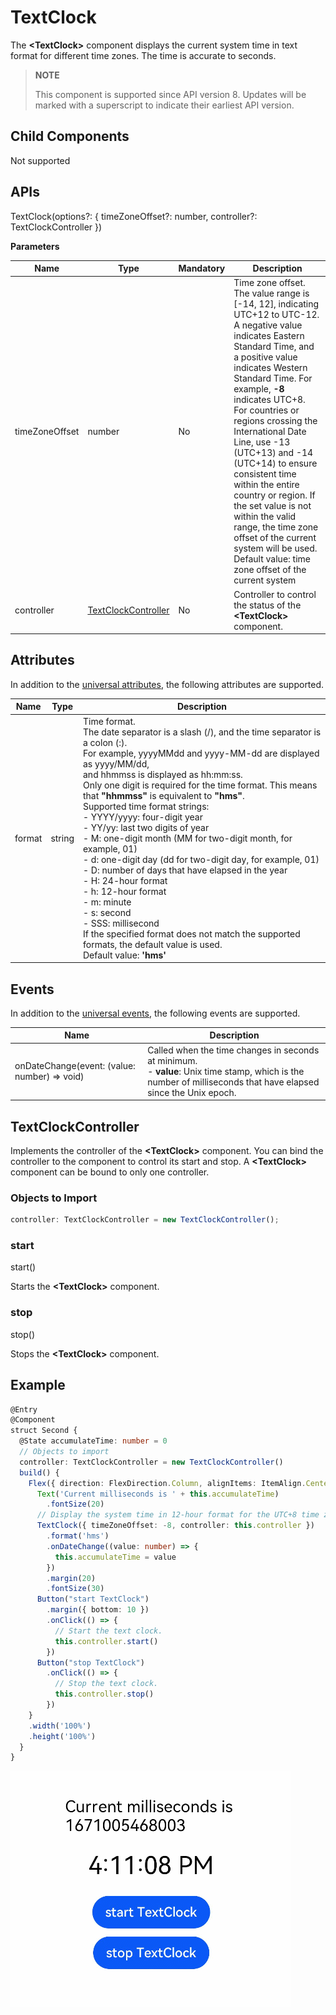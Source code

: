 # TextClock

The **\<TextClock>** component displays the current system time in text format for different time zones. The time is accurate to seconds.

>**NOTE**
>
>This component is supported since API version 8. Updates will be marked with a superscript to indicate their earliest API version.

## Child Components

Not supported

## APIs

TextClock(options?: { timeZoneOffset?: number, controller?: TextClockController })

**Parameters**

| Name           | Type     | Mandatory    | Description                                                    |
| -------------- | -------- | ------ | --------------------------------------------------------------------------- |
| timeZoneOffset | number   | No    | Time zone offset.<br>The value range is [-14, 12], indicating UTC+12 to UTC-12. A negative value indicates Eastern Standard Time, and a positive value indicates Western Standard Time. For example, **-8** indicates UTC+8.<br>For countries or regions crossing the International Date Line, use -13 (UTC+13) and -14 (UTC+14) to ensure consistent time within the entire country or region. If the set value is not within the valid range, the time zone offset of the current system will be used.<br>Default value: time zone offset of the current system|
| controller     | [TextClockController](#textclockcontroller) | No     | Controller to control the status of the **<TextClock\>** component.|

## Attributes

In addition to the [universal attributes](ts-universal-attributes-size.md), the following attributes are supported.

| Name  | Type   | Description                                                        |
| ------ | --------------- | ------------------------------------------------------------ |
| format | string    | Time format.<br>The date separator is a slash (/), and the time separator is a colon (:).<br>For example, yyyyMMdd and yyyy-MM-dd are displayed as yyyy/MM/dd,<br>and hhmmss is displayed as hh:mm:ss.<br>Only one digit is required for the time format. This means that **"hhmmss"** is equivalent to **"hms"**.<br>Supported time format strings:<br>- YYYY/yyyy: four-digit year<br>- YY/yy: last two digits of year<br>- M: one-digit month (MM for two-digit month, for example, 01)<br>- d: one-digit day (dd for two-digit day, for example, 01)<br>- D: number of days that have elapsed in the year<br>- H: 24-hour format<br>- h: 12-hour format<br>- m: minute<br>- s: second<br>- SSS: millisecond<br>If the specified format does not match the supported formats, the default value is used.<br>Default value: **'hms'**|

## Events

In addition to the [universal events](ts-universal-events-click.md), the following events are supported.

| Name                                        | Description                                                    |
| -------------------------------------------- | ------------------------------------------------------------ |
| onDateChange(event: (value: number) => void) | Called when the time changes in seconds at minimum.<br>- **value**: Unix time stamp, which is the number of milliseconds that have elapsed since the Unix epoch.|

## TextClockController

Implements the controller of the **\<TextClock>** component. You can bind the controller to the component to control its start and stop. A **\<TextClock>** component can be bound to only one controller.

### Objects to Import

```ts
controller: TextClockController = new TextClockController();
```

### start

start()

Starts the **<TextClock\>** component.

### stop

stop()

Stops the **<TextClock\>** component.

## Example

```ts
@Entry
@Component
struct Second {
  @State accumulateTime: number = 0
  // Objects to import
  controller: TextClockController = new TextClockController()
  build() {
    Flex({ direction: FlexDirection.Column, alignItems: ItemAlign.Center, justifyContent: FlexAlign.Center }) {
      Text('Current milliseconds is ' + this.accumulateTime)
        .fontSize(20)
      // Display the system time in 12-hour format for the UTC+8 time zone, accurate to seconds.
      TextClock({ timeZoneOffset: -8, controller: this.controller })
        .format('hms')
        .onDateChange((value: number) => {
          this.accumulateTime = value
        })
        .margin(20)
        .fontSize(30)
      Button("start TextClock")
        .margin({ bottom: 10 })
        .onClick(() => {
          // Start the text clock.
          this.controller.start()
        })
      Button("stop TextClock")
        .onClick(() => {
          // Stop the text clock.
          this.controller.stop()
        })
    }
    .width('100%')
    .height('100%')
  }
}
```
![text_clock](figures/text_clock.gif)
